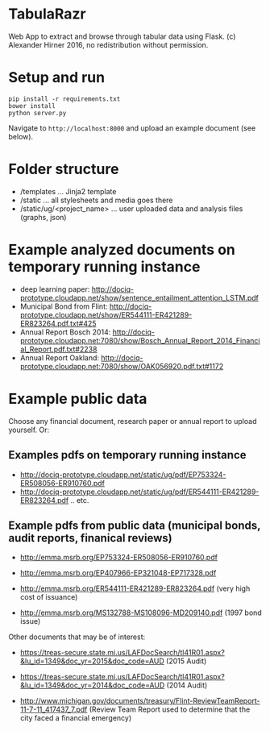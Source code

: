 # TabulaRazr
Web App to extract and browse through tabular data using Flask.
(c) Alexander Hirner 2016, no redistribution without permission.

# Setup and run

    pip install -r requirements.txt
    bower install
    python server.py

Navigate to `http://localhost:8000` and upload an example document (see below).

# Folder structure
- /templates ... Jinja2 template
- /static ... all stylesheets and media goes there
- /static/ug/<project_name> ... user uploaded data and analysis files (graphs, json)

# Example analyzed documents on temporary running instance
- deep learning paper: http://dociq-prototype.cloudapp.net/show/sentence_entailment_attention_LSTM.pdf
- Municipal Bond from Flint: http://dociq-prototype.cloudapp.net/show/ER544111-ER421289-ER823264.pdf.txt#425
- Annual Report Bosch 2014: http://dociq-prototype.cloudapp.net:7080/show/Bosch_Annual_Report_2014_Financial_Report.pdf.txt#2238
- Annual Report Oakland: http://dociq-prototype.cloudapp.net:7080/show/OAK056920.pdf.txt#1172

# Example public data
Choose any financial document, research paper or annual report to upload yourself.
Or:

## Examples pdfs on temporary running instance
- http://dociq-prototype.cloudapp.net/static/ug/pdf/EP753324-ER508056-ER910760.pdf
- http://dociq-prototype.cloudapp.net/static/ug/pdf/ER544111-ER421289-ER823264.pdf
.. etc.

## Example pdfs from public data (municipal bonds, audit reports, finanical reviews)

- http://emma.msrb.org/EP753324-ER508056-ER910760.pdf
- http://emma.msrb.org/EP407966-EP321048-EP717328.pdf
- http://emma.msrb.org/ER544111-ER421289-ER823264.pdf (very high cost of issuance)

- http://emma.msrb.org/MS132788-MS108096-MD209140.pdf  (1997 bond issue)

Other documents that may be of interest:

- https://treas-secure.state.mi.us/LAFDocSearch/tl41R01.aspx?&lu_id=1349&doc_yr=2015&doc_code=AUD (2015 Audit)
- https://treas-secure.state.mi.us/LAFDocSearch/tl41R01.aspx?&lu_id=1349&doc_yr=2014&doc_code=AUD (2014 Audit)

- http://www.michigan.gov/documents/treasury/Flint-ReviewTeamReport-11-7-11_417437_7.pdf (Review Team Report used to determine that the city faced a financial emergency)
